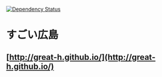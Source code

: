 [![Dependency Status](https://gemnasium.com/great-h/great-h.github.io.png)](https://gemnasium.com/great-h/great-h.github.io)

# すごい広島
## [http://great-h.github.io/](http://great-h.github.io/)
